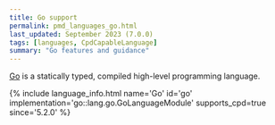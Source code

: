 ```yaml
---
title: Go support
permalink: pmd_languages_go.html
last_updated: September 2023 (7.0.0)
tags: [languages, CpdCapableLanguage]
summary: "Go features and guidance"
---
```


[Go](https://golang.org/) is a statically typed, compiled high-level programming language.

{% include language_info.html name='Go' id='go' implementation='go::lang.go.GoLanguageModule' supports_cpd=true since='5.2.0' %}
